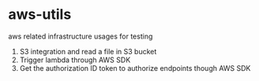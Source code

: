 # aws-utils
aws related infrastructure usages for testing
1. S3 integration and read a file in S3 bucket
2. Trigger lambda through AWS SDK
3. Get the authorization ID token to authorize endpoints though AWS SDK
